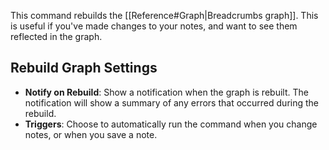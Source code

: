 This command rebuilds the [[Reference#Graph|Breadcrumbs graph]]. This is useful if you've made changes to your notes, and want to see them reflected in the graph.

## Rebuild Graph Settings

- **Notify on Rebuild**: Show a notification when the graph is rebuilt. The notification will show a summary of any errors that occurred during the rebuild.
- **Triggers**: Choose to automatically run the command when you change notes, or when you save a note.
